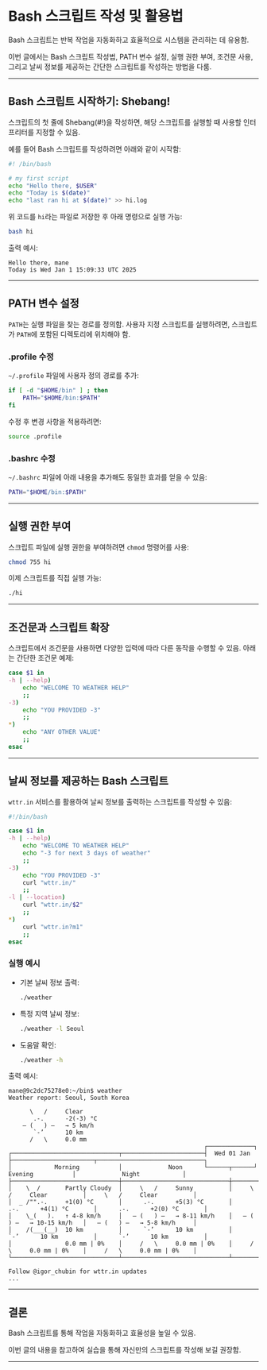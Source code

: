 
# Bash 스크립트 작성 및 활용법

Bash 스크립트는 반복 작업을 자동화하고 효율적으로 시스템을 관리하는 데 유용함. 

이번 글에서는 Bash 스크립트 작성법, PATH 변수 설정, 실행 권한 부여, 조건문 사용, 그리고 날씨 정보를 제공하는 간단한 스크립트를 작성하는 방법을 다룸.

---

## Bash 스크립트 시작하기: Shebang!

스크립트의 첫 줄에 Shebang(#!)을 작성하면, 해당 스크립트를 실행할 때 사용할 인터프리터를 지정할 수 있음. 

예를 들어 Bash 스크립트를 작성하려면 아래와 같이 시작함:

```bash
#! /bin/bash

# my first script
echo "Hello there, $USER"
echo "Today is $(date)"
echo "last ran hi at $(date)" >> hi.log
```

위 코드를 `hi`라는 파일로 저장한 후 아래 명령으로 실행 가능:
```bash
bash hi
```

출력 예시:
```
Hello there, mane
Today is Wed Jan 1 15:09:33 UTC 2025
```

---

## PATH 변수 설정

`PATH`는 실행 파일을 찾는 경로를 정의함. 사용자 지정 스크립트를 실행하려면, 스크립트가 `PATH`에 포함된 디렉토리에 위치해야 함.

### .profile 수정
`~/.profile` 파일에 사용자 정의 경로를 추가:
```bash
if [ -d "$HOME/bin" ] ; then
    PATH="$HOME/bin:$PATH"
fi
```
수정 후 변경 사항을 적용하려면:
```bash
source .profile
```

### .bashrc 수정
`~/.bashrc` 파일에 아래 내용을 추가해도 동일한 효과를 얻을 수 있음:
```bash
PATH="$HOME/bin:$PATH"
```

---

## 실행 권한 부여

스크립트 파일에 실행 권한을 부여하려면 `chmod` 명령어를 사용:
```bash
chmod 755 hi
```
이제 스크립트를 직접 실행 가능:
```bash
./hi
```

---

## 조건문과 스크립트 확장

스크립트에서 조건문을 사용하면 다양한 입력에 따라 다른 동작을 수행할 수 있음. 아래는 간단한 조건문 예제:

```bash
case $1 in
-h | --help)
    echo "WELCOME TO WEATHER HELP"
    ;;
-3)
    echo "YOU PROVIDED -3"
    ;;
*)
    echo "ANY OTHER VALUE"
    ;;
esac
```

---

## 날씨 정보를 제공하는 Bash 스크립트

`wttr.in` 서비스를 활용하여 날씨 정보를 출력하는 스크립트를 작성할 수 있음:

```bash
#!/bin/bash

case $1 in
-h | --help)
    echo "WELCOME TO WEATHER HELP"
    echo "-3 for next 3 days of weather"
    ;;
-3)
    echo "YOU PROVIDED -3"
    curl "wttr.in/"
    ;;
-l | --location)
    curl "wttr.in/$2"
    ;;
*)
    curl "wttr.in?m1"
    ;;
esac
```

### 실행 예시

- 기본 날씨 정보 출력:
  ```bash
  ./weather
  ```
- 특정 지역 날씨 정보:
  ```bash
  ./weather -l Seoul
  ```
- 도움말 확인:
  ```bash
  ./weather -h
  ```

출력 예시:
```
mane@9c2dc75278e0:~/bin$ weather
Weather report: Seoul, South Korea

      \   /     Clear
       .-.      -2(-3) °C
    ― (   ) ―   → 5 km/h
       `-’      10 km
      /   \     0.0 mm
                                                       ┌─────────────┐
┌──────────────────────────────┬───────────────────────┤  Wed 01 Jan ├───────────────────────┬──────────────────────────────┐
│            Morning           │             Noon      └──────┬──────┘     Evening           │             Night            │
├──────────────────────────────┼──────────────────────────────┼──────────────────────────────┼──────────────────────────────┤
│    \  /       Partly Cloudy  │     \   /     Sunny          │     \   /     Clear          │     \   /     Clear          │
│  _ /"".-.     +1(0) °C       │      .-.      +5(3) °C       │      .-.      +4(1) °C       │      .-.      +2(0) °C       │
│    \_(   ).   ↑ 4-8 km/h     │   ― (   ) ―   → 8-11 km/h    │   ― (   ) ―   → 10-15 km/h   │   ― (   ) ―   → 5-8 km/h     │
│    /(___(__)  10 km          │      `-’      10 km          │      `-’      10 km          │      `-’      10 km          │
│               0.0 mm | 0%    │     /   \     0.0 mm | 0%    │     /   \     0.0 mm | 0%    │     /   \     0.0 mm | 0%    │
└──────────────────────────────┴──────────────────────────────┴──────────────────────────────┴──────────────────────────────┘

Follow @igor_chubin for wttr.in updates
...
```

---

## 결론

Bash 스크립트를 통해 작업을 자동화하고 효율성을 높일 수 있음.

이번 글의 내용을 참고하여 실습을 통해 자신만의 스크립트를 작성해 보길 권장함.

---